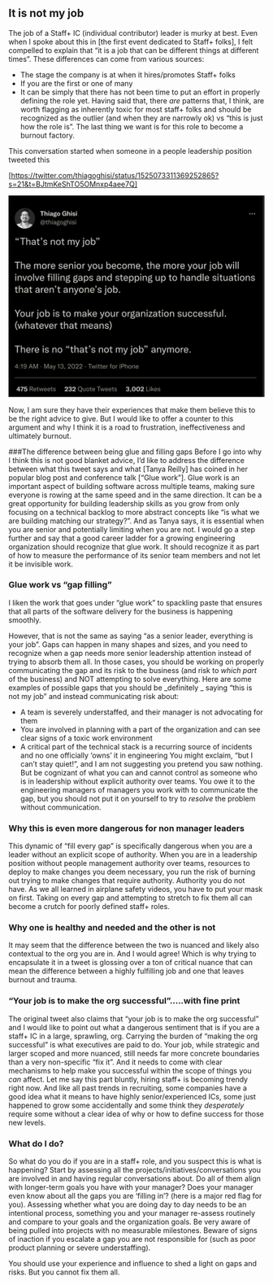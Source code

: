 ## It is not my job

The job of a Staff+ IC (individual contributor) leader is murky at best. Even when I spoke about this in [the first event dedicated to Staff+ folks], I felt compelled to explain that “it is a job that can be different things at different times”. These differences can come from various sources:
- The stage the company is at when it hires/promotes Staff+ folks
- If you are the first or one of many 
- It can be simply that there has not been time to put an effort in properly defining the role yet.
Having said that, there _are_ patterns that, I think, are worth flagging as inherently toxic for most staff+ folks and should be recognized as the outlier (and when they are narrowly ok) vs “this is just how the role is”. The last thing we want is for this role to become a burnout factory.

This conversation started when someone in a people leadership position tweeted this

[https://twitter.com/thiagoghisi/status/1525073311369252865?s=21&t=BJtmKeShTO5OMnxp4aee7Q]

![tweet screenshot](/assets/images/tweet_screenshot.png)

Now, I am sure they have their experiences that make them believe this to be the right advice to give. But I would like to offer a counter to this argument and why I think it is a road to frustration, ineffectiveness and ultimately burnout. 

###The difference between being glue and filling gaps
Before I go into why I think this is not good blanket advice, I’d like to address the difference between what this tweet says and what [Tanya Reilly] has coined in her popular blog post and conference talk [“Glue work”]. Glue work is an important aspect of building software across multiple teams, making sure everyone is rowing at the same speed and in the same direction. It can be a great opportunity for building leadership skills as you grow from only focusing on a technical backlog to more abstract concepts like “is what we are building matching our strategy?”. And as Tanya says, it is essential when you are senior and potentially limiting when you are not. I would go a step further and say that a good career ladder for a growing engineering organization should recognize that glue work. It should recognize it as part of how to measure the performance of its senior team members and not let it be invisible work.

### Glue work vs “gap filling”
I liken the work that goes under “glue work” to spackling paste that ensures that all parts of the software delivery for the business is happening smoothly. 

However, that is not the same as saying “as a senior leader, everything is your job”. Gaps can happen in many shapes and sizes, and you need to recognize when a gap needs more senior leadership attention instead of trying to absorb them all. In those cases, you should be working on properly communicating the gap and its risk to the business (and risk to _which part_ of the business) and NOT attempting to solve everything. Here are some examples of possible gaps that you should be _definitely _ saying “this is not my job” and instead communicating risk about:
- A team is severely understaffed, and their manager is not advocating for them
- You are involved in planning with a part of the organization and can see clear signs of a toxic work environment
- A critical part of the technical stack is a recurring source of incidents and no one officially ‘owns’ it in engineering
You might exclaim, “but I can’t stay quiet!”, and I am not suggesting you pretend you saw nothing. But be cognizant of what you can and cannot control as someone who is in leadership without explicit authority over teams. You owe it to the engineering managers of managers you work with to communicate the gap, but you should not put it on yourself to try to _resolve_ the problem without communication. 

### Why this is even more dangerous for non manager leaders 
This dynamic of “fill every gap” is specifically dangerous when you are a leader without an explicit scope of authority. When you are in a leadership position without people management authority over teams, resources to deploy to make changes you deem necessary, you run the risk of burning out trying to make changes that require authority. Authority you do not have. As we all learned in airplane safety videos, you have to put your mask on first. Taking on every gap and attempting to stretch to fix them all can become a crutch for poorly defined staff+ roles.

### Why one is healthy and needed and the other is not
It may seem that the difference between the two is nuanced and likely also contextual to the org you are in. And I would agree! Which is why trying to encapsulate it in a tweet is glossing over a ton of critical nuance that can mean the difference between a highly fulfilling job and one that leaves burnout and trauma. 

### “Your job is to make the org successful”…..with fine print
The original tweet also claims that “your job is to make the org successful” and I would like to point out what a dangerous sentiment that is if you are a staff+ IC in a large, sprawling, org. Carrying the burden of “making the org successful” is what executives are paid to do. Your job, while strategic and larger scoped and more nuanced, still needs far more concrete boundaries than a very non-specific “fix it”. And it needs to come with clear mechanisms to help make you successful within the scope of things you _can_ affect. 
Let me say this part bluntly, hiring staff+ is becoming trendy right now. And like all past trends in recruiting, some companies have a good idea what it means to have highly senior/experienced ICs, some just happened to grow some accidentally and some think they _desperately_ require some without a clear idea of why or how to define success for those new levels. 

### What do I do?
So what do you do if you are in a staff+ role, and you suspect this is what is happening? Start by assessing all the projects/initiatives/conversations you are involved in and having regular conversations about. Do all of them align with longer-term goals you have with your manager? Does your manager even know about all the gaps you are ‘filling in’? (here is a major red flag for you). Assessing whether what you are doing day to day needs to be an intentional process, something you and your manager re-assess routinely and compare to your goals and the organization goals. Be very aware of being pulled into projects with no measurable milestones. Beware of signs of inaction if you escalate a gap you are not responsible for (such as poor product planning or severe understaffing). 

You should use your experience and influence to shed a light on gaps and risks. But you cannot fix them all. 

